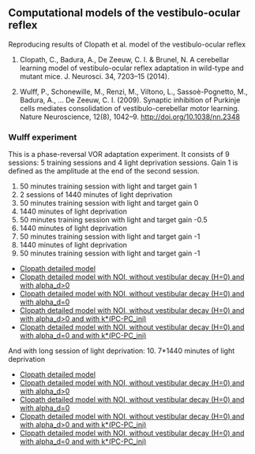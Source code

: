 ## Computational models of the vestibulo-ocular reflex

Reproducing results of Clopath et al. model of the vestibulo-ocular reflex

1. Clopath, C., Badura, A., De Zeeuw, C. I. & Brunel, N. A cerebellar learning model of vestibulo-ocular reflex adaptation in wild-type and mutant mice. J. Neurosci. 34, 7203–15 (2014).

2. Wulff, P., Schonewille, M., Renzi, M., Viltono, L., Sassoè-Pognetto, M., Badura, A., … De Zeeuw, C. I. (2009). Synaptic inhibition of Purkinje cells mediates consolidation of vestibulo-cerebellar motor learning. Nature Neuroscience, 12(8), 1042–9. http://doi.org/10.1038/nn.2348

### Wulff experiment

This is a phase-reversal VOR adaptation experiment. It consists of 9 sessions: 5 training sessions and 4 light deprivation sessions. Gain 1 is defined as the amplitude at the end of the second session.

1. 50 minutes training session with light and target gain 1
2. 2 sessions of 1440 minutes of light deprivation
3. 50 minutes training session with light and target gain 0
4. 1440 minutes of light deprivation
5. 50 minutes training session with light and target gain -0.5
6. 1440 minutes of light deprivation
7. 50 minutes training session with light and target gain -1
8. 1440 minutes of light deprivation
9. 50 minutes training session with light and target gain -1

- [Clopath detailed model](http://xdurana.github.io/vor/simulations/parametric/html/clopath.html)
- [Clopath detailed model with NOI, without vestibular decay (H=0) and with alpha_d>0](http://xdurana.github.io/vor/simulations/parametric/html/noialpha.html)
- [Clopath detailed model with NOI, without vestibular decay (H=0) and with alpha_d=0](http://xdurana.github.io/vor/simulations/parametric/html/noi.html)
- [Clopath detailed model with NOI, without vestibular decay (H=0) and with alpha_d>0 and with k*(PC-PC_ini)](http://xdurana.github.io/vor/simulations/parametric/html/noidifferencealpha.html)
- [Clopath detailed model with NOI, without vestibular decay (H=0) and with alpha_d=0 and with k*(PC-PC_ini)](http://xdurana.github.io/vor/simulations/parametric/html/noidifference.html)

And with long session of light deprivation:
10. 7*1440 minutes of light deprivation

- [Clopath detailed model](http://xdurana.github.io/vor/simulations/parametric/html/longclopath.html)
- [Clopath detailed model with NOI, without vestibular decay (H=0) and with alpha_d>0](http://xdurana.github.io/vor/simulations/parametric/html/longnoialpha.html)
- [Clopath detailed model with NOI, without vestibular decay (H=0) and with alpha_d=0](http://xdurana.github.io/vor/simulations/parametric/html/longnoi.html)
- [Clopath detailed model with NOI, without vestibular decay (H=0) and with alpha_d>0 and with k*(PC-PC_ini)](http://xdurana.github.io/vor/simulations/parametric/html/longnoidifferencealpha.html)
- [Clopath detailed model with NOI, without vestibular decay (H=0) and with alpha_d=0 and with k*(PC-PC_ini)](http://xdurana.github.io/vor/simulations/parametric/html/longnoidifference.html)
